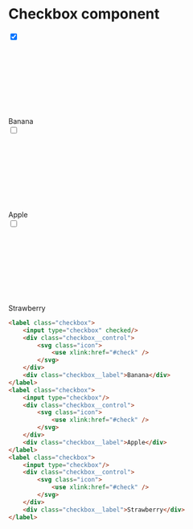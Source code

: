 # Checkbox component

<div class="skittles-components-sample">
    <label class="checkbox">
        <input type="checkbox" checked/>
        <div class="checkbox__control">
            <svg class="icon">
                <use xlink:href="#check" />
            </svg>
        </div>
        <div class="checkbox__label">Banana</div>
    </label>
    <label class="checkbox">
        <input type="checkbox"/>
        <div class="checkbox__control">
            <svg class="icon">
                <use xlink:href="#check" />
            </svg>
        </div>
        <div class="checkbox__label">Apple</div>
    </label>
    <label class="checkbox">
        <input type="checkbox"/>
        <div class="checkbox__control">
            <svg class="icon">
                <use xlink:href="#check" />
            </svg>
        </div>
        <div class="checkbox__label">Strawberry</div>
    </label>
</div>

```html
<label class="checkbox">
    <input type="checkbox" checked/>
    <div class="checkbox__control">
        <svg class="icon">
            <use xlink:href="#check" />
        </svg>
    </div>
    <div class="checkbox__label">Banana</div>
</label>
<label class="checkbox">
    <input type="checkbox"/>
    <div class="checkbox__control">
        <svg class="icon">
            <use xlink:href="#check" />
        </svg>
    </div>
    <div class="checkbox__label">Apple</div>
</label>
<label class="checkbox">
    <input type="checkbox"/>
    <div class="checkbox__control">
        <svg class="icon">
            <use xlink:href="#check" />
        </svg>
    </div>
    <div class="checkbox__label">Strawberry</div>
</label>
```
